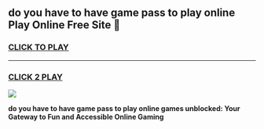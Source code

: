 
## do you have to have game pass to play online Play Online Free Site 👋
<h3>
<a href="https://download.freeplayer.one?title=do_you_have_to_have_game_pass_to_play_online&ref=21F">CLICK TO PLAY</a></h3>
<hr>

<h3>
<a href="https://download.freeplayer.one?title=do_you_have_to_have_game_pass_to_play_online&ref=21F">CLICK 2 PLAY</a>
  
</h3>

<a href="https://download.freeplayer.one?title=do_you_have_to_have_game_pass_to_play_online&ref=21F"><img src="https://cdnb.artstation.com/p/assets/images/images/032/539/853/original/anto-thomas-button-gif.gif"></a>


**do you have to have game pass to play online games unblocked: Your Gateway to Fun and Accessible Online Gaming**
